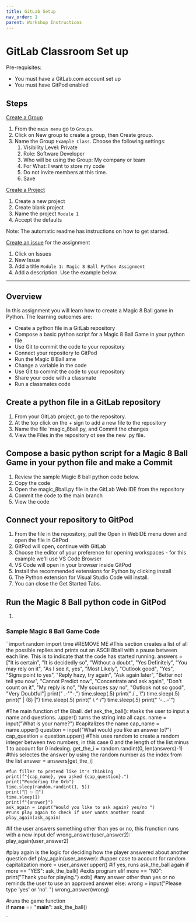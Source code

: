```yaml
---
title: GitLab Setup
nav_order: 1
parent: Workshop Instructions 
---
```


# GitLab Classroom Set up 

Pre-requisites:
- You must have a GitLab.com account set up 
- You must have GitPod enabled

## Steps

[Create a Group](https://docs.gitlab.com/ee/user/group/manage.html#create-a-group)
1. From the `main menu` go to `Groups`. 
1. Click on New group to create a group, then Create group. 
1. Name the Group `Example Class`. Choose the following settings:
    1. Visibility Level: Private
    1. Role: Software Developer
    1. Who will be using the Group: My company or team
    1. For What: I want to store my code
    1. Do not invite members at this time. 
    1. Save

[Create a Project](https://docs.gitlab.com/ee/user/project/working_with_projects.html#create-a-project)
1. Create a new project 
1. Create blank project
1. Name the project `Module 1`
1. Accept the defaults

Note: The automatic readme has instructions on how to get started.   

[Create an issue](https://docs.gitlab.com/ee/user/project/issues/managing_issues.html#create-an-issue) for the assignment
1. Click on Issues
1. New Issue
1. Add a title `Module 1: Magic 8 Ball Python Assignment `
1. Add a description. Use the example below. 

------
## Overview 

In this assignment you will learn how to create a Magic 8 Ball game in Python. The learning outcomes are:

- Create a python file in a GitLab repository
- Compose a basic python script for a Magic 8 Ball Game in your python file
- Use Git to commit the code to your repository 
- Connect your repository to GitPod
- Run the Magic 8 Ball ame
- Change a variable in the code 
- Use Git to commit the code to your repository 
- Share your code with a classmate 
- Run a classmates code 


##  Create a python file in a GitLab repository
1. From your GitLab project, go to the repository. 
1. At the top click on the + sign to add a new file to the repository
1. Name the file `magic_8ball.py, and Commit the changes
1. View the Files in the repository ot see the new .py file. 

##  Compose a basic python script for a Magic 8 Ball Game in your python file and make a Commit 
1. Review the sample Magic 8 ball python code below. 
1. Copy the code
1. Open the magic_8ball.py file in the GitLab Web IDE from the repository
1. Commit the code to the main branch
1. View the code 

## Connect your repository to GitPod 
1. From the file in the repository, pull the Open in WebIDE menu down and open the file in GitPod
1. GitPod will open, continue with GitLab 
1. Choose the editor of your preference for opening workspaces - for this example we'll use VS Code Browser
1. VS Code will open in your browser inside GitPod
1. Install the recommended extensions for Python by clicking install
1. The Python extension for Visual Studio Code will install. 
1. You can close the Get Started Tabs. 

## Run the Magic 8 Ball python code in GitPod
1. 


### Sample Magic 8 Ball Game Code 

`
import random
import time
#REMOVE ME
#This section creates a list of all the possible replies and prints out an ASCII 8ball with a pause between each line. This is to indicate that the code has started running. 
answers = ["It is certain", "It is decidedly so", "Without a doubt", "Yes Definitely", "You may rely on it", "As I see it, yes", "Most Likely", "Outlook good", "Yes", "Signs point to yes", "Reply hazy, try again", "Ask again later", "Better not tell you now", "Cannot Predict now", "Concentrate and ask again", "Don't count on it", "My reply is no", "My sources say no", "Outlook not so good", "Very Doubtful"]
print("  .-'''-.")
time.sleep(.5)
print(" /   _   \\")
time.sleep(.5)
print(" |  (8)  |")
time.sleep(.5)
print(" \   ^   /")
time.sleep(.5)
print("  '-...-'")

#The main function of the 8ball. 
def ask_the_ball():
    #asks the user to input a name and questions. .upper() turns the string into all caps. 
    name = input("What is your name?")
    #capitalizes the name
    cap_name = name.upper()
    question = input("What would you like an answer to?")
    cap_question = question.upper()
    #This uses random to create a random integer between two numbers, in this case 0 and the length of the list minus 1 to account for 0 indexing. 
    get_the_i = random.randint(0, len(answers)-1)
    #this selectes the answer by using the random number as the index from the list
    answer = answers[get_the_i]

    #fun filler to pretend like it's thinking
    print(f"{cap_name}, you asked {cap_question}.")
    print("Pondering the Orb")
    time.sleep(random.randint(1, 5))
    print("🔮 ✨ 🔮")
    time.sleep(1)
    print(f"{answer}")
    ask_again = input("Would you like to ask again? yes/no ")
    #runs play again to check if user wants another round
    play_again(ask_again)

#if the user answers something other than yes or no, this frunction runs with a new input
def wrong_answer(user_answer2):
    play_again(user_answer2)

#play again is the logic for deciding how the player answered about another question
def play_again(user_answer):
    #upper case to account for random capitalization
    more = user_answer.upper()
    #if yes, runs ask_the_ball again
    if more == "YES":
        ask_the_ball()
    #exits program
    elif more == "NO":
        print("Thank you for playing.")
        exit()
    #any answer other than yes or no reminds the user to use an approved answer 
    else:
        wrong = input("Please type 'yes' or 'no'. ")
        wrong_answer(wrong)
        
#runs the game function    
if __name__ == "__main__":
    ask_the_ball()

`









